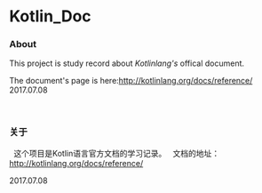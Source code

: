 # Kotlin_Doc

### About 

This project is study record about *Kotlinlang's* offical document.

The document's page is here:http://kotlinlang.org/docs/reference/
 
2017.07.08 

 
### 关于
 
这个项目是Kotlin语言官方文档的学习记录。
 
文档的地址：http://kotlinlang.org/docs/reference/

2017.07.08
